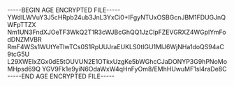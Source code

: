 -----BEGIN AGE ENCRYPTED FILE-----
YWdlLWVuY3J5cHRpb24ub3JnL3YxCi0+IFgyNTUxOSBGcnJBM1FDUGJnQWFpTTZX
Nm1UN3FndXJOeTF3WkQ2T1R3cWJBcGhQQ1JzClpFZEVGRXZ4WGplYmFodDNZMVBR
RmF4WSs1WUtYeTlwTCs0S1RpUUJraEUKLS0tIGU1MlJ6WjNHa1doQS94aC9tcG5U
L29XWEIxZGx0dE5tOUVUN2E1OTkxUzgKe5bWGhcCJaDONYP3G9hPNoMoMHpsd69Q
YGV9Fk1e9yiN6OdaWxW4qHnFyOm8/EMhHUwuMF1sl4raDe8C
-----END AGE ENCRYPTED FILE-----
